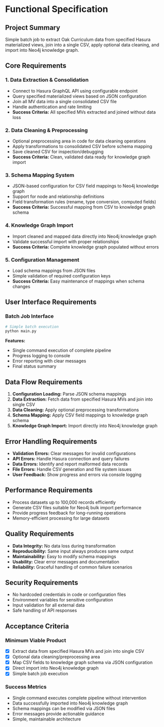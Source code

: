 # Functional Specification

## Project Summary
Simple batch job to extract Oak Curriculum data from specified Hasura materialized views, join into a single CSV, apply optional data cleaning, and import into Neo4j knowledge graph.

## Core Requirements

### 1. Data Extraction & Consolidation
- Connect to Hasura GraphQL API using configurable endpoint
- Query specified materialized views based on JSON configuration
- Join all MV data into a single consolidated CSV file
- Handle authentication and rate limiting
- **Success Criteria:** All specified MVs extracted and joined without data loss

### 2. Data Cleaning & Preprocessing
- Optional preprocessing area in code for data cleaning operations
- Apply transformations to consolidated CSV before schema mapping
- Save cleaned CSV for inspection/debugging
- **Success Criteria:** Clean, validated data ready for knowledge graph import

### 3. Schema Mapping System
- JSON-based configuration for CSV field mappings to Neo4j knowledge graph
- Support for node and relationship definitions
- Field transformation rules (rename, type conversion, computed fields)
- **Success Criteria:** Successful mapping from CSV to knowledge graph schema

### 4. Knowledge Graph Import
- Import cleaned and mapped data directly into Neo4j knowledge graph
- Validate successful import with proper relationships
- **Success Criteria:** Complete knowledge graph populated without errors

### 5. Configuration Management
- Load schema mappings from JSON files
- Simple validation of required configuration keys
- **Success Criteria:** Easy maintenance of mappings when schema changes

## User Interface Requirements

### Batch Job Interface
```bash
# Simple batch execution
python main.py
```

**Features:**
- Single command execution of complete pipeline
- Progress logging to console
- Error reporting with clear messages
- Final status summary

## Data Flow Requirements

1. **Configuration Loading:** Parse JSON schema mappings
2. **Data Extraction:** Fetch data from specified Hasura MVs and join into single CSV
3. **Data Cleaning:** Apply optional preprocessing transformations
4. **Schema Mapping:** Apply CSV field mappings to knowledge graph schema
5. **Knowledge Graph Import:** Import directly into Neo4j knowledge graph

## Error Handling Requirements

- **Validation Errors:** Clear messages for invalid configurations
- **API Errors:** Handle Hasura connection and query failures
- **Data Errors:** Identify and report malformed data records
- **File Errors:** Handle CSV generation and file system issues
- **User Feedback:** Show progress and errors via console logging

## Performance Requirements

- Process datasets up to 100,000 records efficiently
- Generate CSV files suitable for Neo4j bulk import performance
- Provide progress feedback for long-running operations
- Memory-efficient processing for large datasets

## Quality Requirements

- **Data Integrity:** No data loss during transformation
- **Reproducibility:** Same input always produces same output
- **Maintainability:** Easy to modify schema mappings
- **Usability:** Clear error messages and documentation
- **Reliability:** Graceful handling of common failure scenarios

## Security Requirements

- No hardcoded credentials in code or configuration files
- Environment variables for sensitive configuration
- Input validation for all external data
- Safe handling of API responses

## Acceptance Criteria

### Minimum Viable Product
- [x] Extract data from specified Hasura MVs and join into single CSV
- [x] Optional data cleaning/preprocessing area
- [x] Map CSV fields to knowledge graph schema via JSON configuration
- [x] Direct import into Neo4j knowledge graph
- [x] Simple batch job execution

### Success Metrics
- Single command executes complete pipeline without intervention
- Data successfully imported into Neo4j knowledge graph
- Schema mappings can be modified via JSON files
- Error messages provide actionable guidance
- Simple, maintainable architecture
